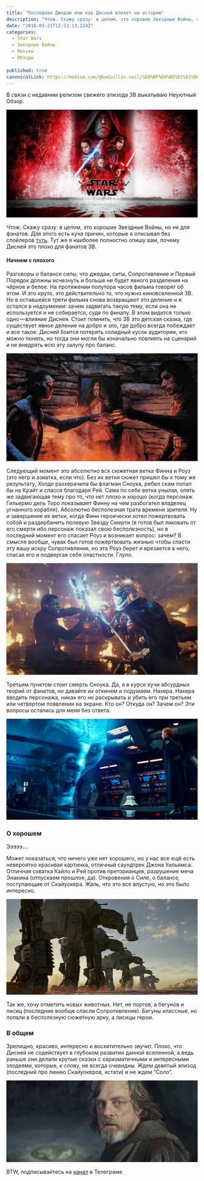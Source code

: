 ```yaml
---
title: "Последние Джедаи или как Дисней влияет на историю"
description: "Чтож. Скажу сразу: в целом, это хорошие Звездные Войны, но не для фанатов. Для этого есть куча причин, которые я описывал без спойлеров туть. Тут же я наиболее полностно опишу вам, почему Дисней это…"
date: "2018-03-21T12:53:13.224Z"
categories: 
  - Star Wars
  - Звездные Войны
  - Review
  - Обзоры

published: true
canonicalLink: https://medium.com/@badiullin.nail/%D0%BF%D0%BE%D1%81%D0%BB%D0%B5%D0%B4%D0%BD%D0%B8%D0%B5-%D0%B4%D0%B6%D0%B5%D0%B4%D0%B0%D0%B8-%D0%B8%D0%BB%D0%B8-%D0%BA%D0%B0%D0%BA-%D0%B4%D0%B8%D1%81%D0%BD%D0%B5%D0%B9-%D0%B2%D0%BB%D0%B8%D1%8F%D0%B5%D1%82-%D0%BD%D0%B0-%D0%B8%D1%81%D1%82%D0%BE%D1%80%D0%B8%D1%8E-7adcf326291d
---
```


В связи с недавним релизом свежего эпизода ЗВ выкатываю Неуютный Обзор.

![via [wallpapersite.com](http://wallpapersite.com)](./asset-1.jpeg)

Чтож. Скажу сразу: в целом, это хорошие Звездные Войны, но не для фанатов. Для этого есть куча причин, которые я описывал без спойлеров [туть](http://telegra.ph/tukejsemnadtcat-12-30). Тут же я наиболее полностно опишу вам, почему Дисней это плохо для фанатов ЗВ.

#### Начнем с плохого

Разговоры о балансе силы, что джедаи, ситы, Сопротивление и Первый Порядок должны исчезнуть и больше не будет явного разделения на чёрное и белое. На протяжении полутора часов фильма говорят об этом. И это круто, это действительно то, что нужно киновселенной ЗВ. Но в оставшейся трети фильма снова возвращают это деление и я остался в недоумении: зачем задвигать такую тему, если она не используется и не собирается, судя по финалу. В этом видится только одно — влияние Диснея. Стоит помнить, что ЗВ это детская сказка, где существует явное деление на добро и зло, где добро всегда побеждает и все такое. Дисней боится потерять солидный кусок аудитории, это можно понять, но тогда они могли бы изначально повлиять на сценарий и не внедрять всю эту залупу про баланс.

![Вот это действительно крутой момент](./asset-2.jpg)

Следующий момент это абсолютно вся сюжетная ветка Финна и Роуз (это негр и азиатка, если что). Без их ветки сюжет пришел бы к тому же результату, Холдо разхерачила бы флагман Сноука, ребел скам попал бы на Крайт и спасся благодаря Рей. Сама по себе ветка унылая, опять же задвигающая тему про то, что нет плохо и хорошо (когда персонаж Гильермо дель Торо показывает Финну на чем разбогател владелец угнанного корабля). Абсолютно бесполезная трата времени зрителя. Ну и завершение их ветки, когда Финн героически хотел пожертвовать собой и раздербанить полевую Звезду Смерти (я готов был ликовать от его смерти ибо персонаж показал свою бесполезность), но в последний момент его спасает Роуз и возникает вопрос: зачем? В смысле вообще, чувак был готов пожертвовать жизнью чтобы спасти эту вашу искру Сопротивления, но эта Роуз берет и врезается в него, спасая его и подвергая себя опастности. Глупо.

![Бездарно слитая Фазма](./asset-3.jpg)

Третьим пунктом стоит смерть Сноука. Да, я в курсе кучи абсурдных теорий от фанатов, но давайте их откинем и подумаем. Нахера. Нахера вводить персонажа, никак его не раскрывать и убить его при третьем или четвертом появлении на экране. Кто он? Откуда он? Зачем он? Эти вопросы остались для меня без ответа.

![Не менее бездарно слитый Сноук](./asset-4.jpg)

### О хорошем

Эээээ….

Может показаться, что ничего уже нет хорошего, но у нас все ещё есть невероятно красивая картинка, отличный саундтрек Джона Уильямса. Отличная схватка Кайло и Рей против преторианцев, разрушение меча Энакина (отпускаем прошлое, да). Откровения о Силе, о балансе, поступающие от Скайуокера. Жаль, что это все впустую, но это было интересно.

![](./asset-5.jpg)

Так же, хочу отметить новых животных. Нет, не поргов, а бегунов и лисиц (последние вообще спасли Сопротивление). Бегуны классные, но попали в бесполезную сюжетную арку, а лисицы герои.

### В общем

Зрелищно, красиво, интересно и восхитительно звучит. Плохо, что Дисней не содействует в глубоком развитии данной вселенной, а ведь раньше они делали крутые сказки с харизматичными и интересными злодеями, которые, к слову, не всегда очевидны. Ждем девятый эпизод (последний про линию Скайуокеров, кстати) и не ждем “Соло”.

![Прощай, старый друг](./asset-6.png)

BTW, подписывайтесь на [канал](https://t.me/uncozywriter) в Телеграме